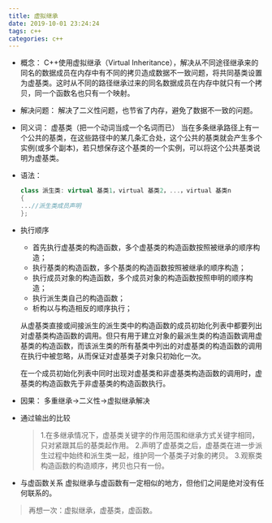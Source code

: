 ```yaml
---
title: 虚拟继承
date: 2019-10-01 23:24:24
tags: c++
categories: c++
---
```

- 概念：
C++使用虚拟继承（Virtual Inheritance），解决从不同途径继承来的同名的数据成员在内存中有不同的拷贝造成数据不一致问题，将共同基类设置为虚基类。这时从不同的路径继承过来的同名数据成员在内存中就只有一个拷贝，同一个函数名也只有一个映射。

- 解决问题：
解决了二义性问题，也节省了内存，避免了数据不一致的问题。

<!--more-->

- 同义词：
虚基类（把一个动词当成一个名词而已）
当在多条继承路径上有一个公共的基类，在这些路径中的某几条汇合处，这个公共的基类就会产生多个实例(或多个副本)，若只想保存这个基类的一个实例，可以将这个公共基类说明为虚基类。

- 语法：

    ```c++
    class 派生类: virtual 基类1，virtual 基类2，...，virtual 基类n
    {
    ...//派生类成员声明
    };
    ```

- 执行顺序

  - 首先执行虚基类的构造函数，多个虚基类的构造函数按照被继承的顺序构造；
  - 执行基类的构造函数，多个基类的构造函数按照被继承的顺序构造；
  - 执行成员对象的构造函数，多个成员对象的构造函数按照申明的顺序构造；
  - 执行派生类自己的构造函数；
  - 析构以与构造相反的顺序执行；

  从虚基类直接或间接派生的派生类中的构造函数的成员初始化列表中都要列出对虚基类构造函数的调用。但只有用于建立对象的最派生类的构造函数调用虚基类的构造函数，而该派生类的所有基类中列出的对虚基类的构造函数的调用在执行中被忽略，从而保证对虚基类子对象只初始化一次。

  在一个成员初始化列表中同时出现对虚基类和非虚基类构造函数的调用时，虚基类的构造函数先于非虚基类的构造函数执行。

- 因果：
多重继承->二义性->虚拟继承解决
- 通过输出的比较
    >1.在多继承情况下，虚基类关键字的作用范围和继承方式关键字相同，只对紧跟其后的基类起作用。
    >2.声明了虚基类之后，虚基类在进一步派生过程中始终和派生类一起，维护同一个基类子对象的拷贝。
    >3.观察类构造函数的构造顺序，拷贝也只有一份。

- 与虚函数关系
虚拟继承与虚函数有一定相似的地方，但他们之间是绝对没有任何联系的。

>再想一次：虚拟继承，虚基类，虚函数。
